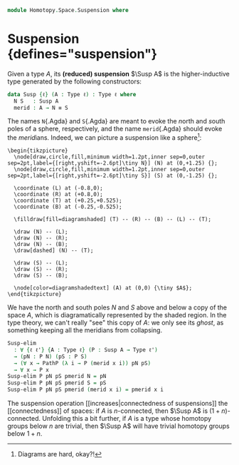 <!--
```
open import 1Lab.Prelude
```
-->

```agda
module Homotopy.Space.Suspension where
```

# Suspension {defines="suspension"}

Given a type $A$, its **(reduced) suspension** $\Susp A$ is the
higher-inductive type generated by the following constructors:

```agda
data Susp {ℓ} (A : Type ℓ) : Type ℓ where
  N S   : Susp A
  merid : A → N ≡ S
```

The names `N`{.Agda} and `S`{.Agda} are meant to evoke the *n*orth and
*s*outh poles of a sphere, respectively, and the name `merid`{.Agda}
should evoke the *merid*ians. Indeed, we can picture a suspension like a
sphere[^diamond]:

[^diamond]: Diagrams are hard, okay?!

~~~{.quiver}
\begin{tikzpicture}
  \node[draw,circle,fill,minimum width=1.2pt,inner sep=0,outer sep=2pt,label={[right,yshift=-2.6pt]\tiny N}] (N) at (0,+1.25) {};
  \node[draw,circle,fill,minimum width=1.2pt,inner sep=0,outer sep=2pt,label={[right,yshift=-2.6pt]\tiny S}] (S) at (0,-1.25) {};

  \coordinate (L) at (-0.8,0);
  \coordinate (R) at (+0.8,0);
  \coordinate (T) at (+0.25,+0.525);
  \coordinate (B) at (-0.25,-0.525);

  \filldraw[fill=diagramshaded] (T) -- (R) -- (B) -- (L) -- (T);

  \draw (N) -- (L);
  \draw (N) -- (R);
  \draw (N) -- (B);
  \draw[dashed] (N) -- (T);

  \draw (S) -- (L);
  \draw (S) -- (R);
  \draw (S) -- (B);

  \node[color=diagramshadedtext] (A) at (0,0) {\tiny $A$};
\end{tikzpicture}
~~~

We have the north and south poles $N$ and $S$ above and below a copy of
the space $A$, which is diagramatically represented by the <span
class=shaded>shaded</span> region. In the type theory, we can't really
"see" this copy of $A$: we only see its _ghost_, as something keeping
all the meridians from collapsing.

```agda
Susp-elim
  : ∀ {ℓ ℓ'} {A : Type ℓ} (P : Susp A → Type ℓ')
  → (pN : P N) (pS : P S)
  → (∀ x → PathP (λ i → P (merid x i)) pN pS)
  → ∀ x → P x
Susp-elim P pN pS pmerid N = pN
Susp-elim P pN pS pmerid S = pS
Susp-elim P pN pS pmerid (merid x i) = pmerid x i
```

The suspension operation [[increases|connectedness of suspensions]] the
[[connectedness]] of spaces: if $A$ is $n$-connected, then $\Susp A$ is
$(1+n)$-connected. Unfolding this a bit further, if $A$ is a type whose
homotopy groups below $n$ are trivial, then $\Susp A$ will have trivial
homotopy groups below $1 + n$.

